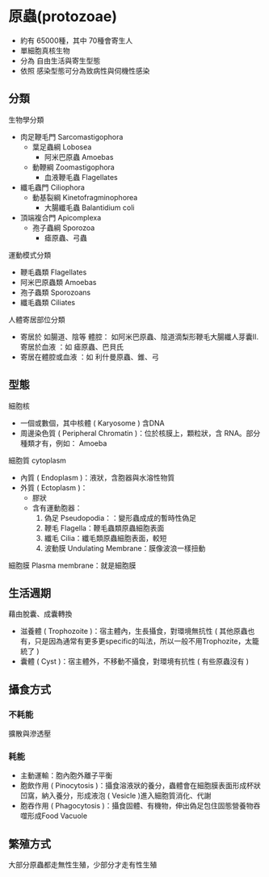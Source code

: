 # 原蟲(protozoae)

- 約有 65000種，其中 70種會寄生人
- 單細胞真核生物
- 分為 自由生活與寄生型態
- 依照 感染型態可分為致病性與伺機性感染

## 分類

生物學分類
- 肉足鞭毛門 Sarcomastigophora
  - 葉足蟲綱 Lobosea
    - 阿米巴原蟲 Amoebas
  - 動鞭綱 Zoomastigophora
    - 血液鞭毛蟲 Flagellates
- 纖毛蟲門 Ciliophora
  - 動基裂綱 Kinetofragminophorea
    - 大腸纖毛蟲 Balantidium coli
- 頂端複合門 Apicomplexa
  - 孢子蟲綱 Sporozoa
    - 瘧原蟲、弓蟲

運動模式分類
- 鞭毛蟲類 Flagellates
- 阿米巴原蟲類 Amoebas
- 孢子蟲類 Sporozoans
- 纖毛蟲類 Ciliates

人體寄居部位分類
- 寄居於 如腸道、陰等 體腔： 如阿米巴原蟲、陰道滴梨形鞭毛大腸纖人芽囊II. 寄居於血液 ：如 瘧原蟲、巴貝氏
- 寄居在體腔或血液 ：如 利什曼原蟲、錐、弓


## 型態

細胞核
- 一個或數個，其中核體 ( Karyosome ) 含DNA
- 周邊染色質 ( Peripheral Chromatin )：位於核膜上，顆粒狀，含 RNA。部分種類才有，例如： Amoeba

細胞質 cytoplasm
- 內質 ( Endoplasm )：液狀，含胞器與水溶性物質
- 外質 ( Ectoplasm )：
  - 膠狀
  - 含有運動胞器：
    1. 偽足 Pseudopodia：：變形蟲成成的暫時性偽足
    2. 鞭毛 Flagella：鞭毛蟲類原蟲細胞表面
    3. 纖毛 Cilia：纖毛類原蟲細胞表面，較短
    4. 波動膜 Undulating Membrane：膜像波浪一樣扭動

細胞膜 Plasma membrane：就是細胞膜

## 生活週期

藉由脫囊、成囊轉換

- 滋養體 ( Trophozoite )：宿主體內，生長攝食，對環境無抗性 ( 其他原蟲也有，只是因為通常有更多更specific的叫法，所以一般不用Trophozite，太籠統了 )
- 囊體 ( Cyst )：宿主體外，不移動不攝食，對環境有抗性 ( 有些原蟲沒有 )

## 攝食方式

### 不耗能

擴散與滲透壓

### 耗能

- 主動運輸：胞內胞外離子平衡
- 胞飲作用 ( Pinocytosis )：攝食溶液狀的養分，蟲體會在細胞膜表面形成杯狀凹窩，納入養分，形成液泡 ( Vesicle )進入細胞質消化、代謝
- 胞吞作用 ( Phagocytosis )：攝食固體、有機物，伸出偽足包住固態營養物吞噬形成Food Vacuole

## 繁殖方式

大部分原蟲都走無性生殖，少部分才走有性生殖

### 